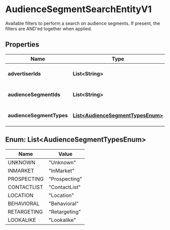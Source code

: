 

# AudienceSegmentSearchEntityV1

Available filters to perform a search on audience segments. If present, the filters are AND'ed together when applied.

## Properties

| Name | Type | Description | Notes |
|------------ | ------------- | ------------- | -------------|
|**advertiserIds** | **List&lt;String&gt;** | List of advertiser ids |  [optional] |
|**audienceSegmentIds** | **List&lt;String&gt;** | List of segment ids |  [optional] |
|**audienceSegmentTypes** | [**List&lt;AudienceSegmentTypesEnum&gt;**](#List&lt;AudienceSegmentTypesEnum&gt;) | List of segment types |  [optional] |



## Enum: List&lt;AudienceSegmentTypesEnum&gt;

| Name | Value |
|---- | -----|
| UNKNOWN | &quot;Unknown&quot; |
| INMARKET | &quot;InMarket&quot; |
| PROSPECTING | &quot;Prospecting&quot; |
| CONTACTLIST | &quot;ContactList&quot; |
| LOCATION | &quot;Location&quot; |
| BEHAVIORAL | &quot;Behavioral&quot; |
| RETARGETING | &quot;Retargeting&quot; |
| LOOKALIKE | &quot;Lookalike&quot; |




